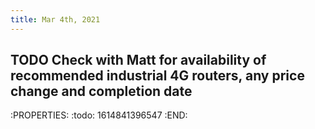 ```yaml
---
title: Mar 4th, 2021
---
```


## TODO Check with Matt for availability of recommended industrial 4G routers, any price change and completion date
:PROPERTIES:
:todo: 1614841396547
:END:
